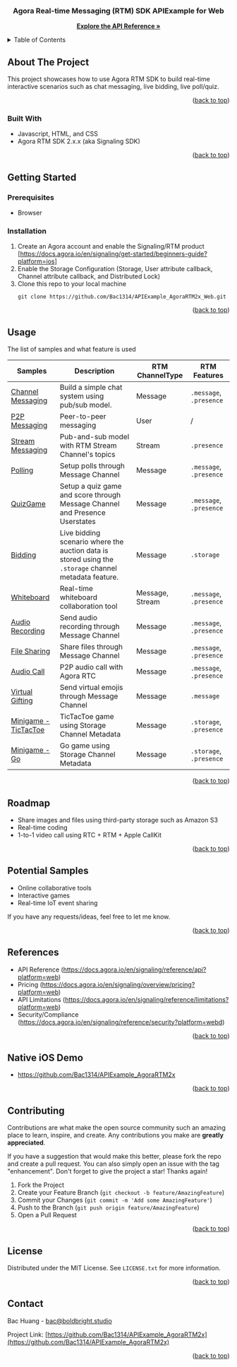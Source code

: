 <a name="readme-top"></a>

<!-- PROJECT LOGO -->
<br />
<div align="center">
  <a href="https://github.com/Bac1314/APIExample_AgoraRTM2x">
    <!-- <img src="images/logo.png" alt="Logo" width="80" height="80"> -->
  </a>

<h3 align="center">Agora Real-time Messaging (RTM) SDK APIExample for Web</h3>


  <p align="center">
    <a href="https://docs.agora.io/en/signaling/get-started/sdk-quickstart?platform=web"><strong>Explore the API Reference »</strong></a>

  </p>
</div>


<!-- TABLE OF CONTENTS -->
<details>
  <summary>Table of Contents</summary>
  <ol>
    <li>
      <a href="#about-the-project">About The Project</a>
      <ul>
        <li><a href="#built-with">Built With</a></li>
      </ul>
    </li>
    <li>
      <a href="#getting-started">Getting Started</a>
      <ul>
        <li><a href="#prerequisites">Prerequisites</a></li>
        <li><a href="#installation">Installation</a></li>
      </ul>
    </li>
    <li><a href="#usage">Usage</a></li>
    <li><a href="#roadmap">Roadmap</a></li>
    <li><a href="#contributing">Contributing</a></li>
    <li><a href="#license">License</a></li>
    <li><a href="#contact">Contact</a></li>
    <li><a href="#acknowledgments">Acknowledgments</a></li>
  </ol>
</details>



<!-- ABOUT THE PROJECT -->
## About The Project

<!-- [![Product Name Screen Shot][product-screenshot]](https://example.com) -->

This project showcases how to use Agora RTM SDK to build real-time interactive scenarios such as chat messaging, live bidding, live poll/quiz.

<p align="right">(<a href="#readme-top">back to top</a>)</p>


### Built With

* Javascript, HTML, and CSS
* Agora RTM SDK 2.x.x (aka Signaling SDK)
<p align="right">(<a href="#readme-top">back to top</a>)</p>

<!-- GETTING STARTED -->
## Getting Started


### Prerequisites

* Browser


### Installation

1. Create an Agora account and enable the Signaling/RTM product [https://docs.agora.io/en/signaling/get-started/beginners-guide?platform=ios]
2. Enable the Storage Configuration (Storage, User attribute callback, Channel attribute callback, and Distributed Lock)
3. Clone this repo to your local machine 
   ```
   git clone https://github.com/Bac1314/APIExample_AgoraRTM2x_Web.git
   ```

<p align="right">(<a href="#readme-top">back to top</a>)</p>



<!-- USAGE EXAMPLES -->
## Usage

The list of samples and what feature is used


| **Samples**      | **Description**                                                                                      | **RTM ChannelType** | **RTM Features**  |
|------------------|------------------------------------------------------------------------------------------------------|---------------------|-------------------|
| [Channel Messaging](./Basic/1_ChannelMessaging/) | Build a simple chat system using pub/sub model.                                                      | Message             | `.message`, `.presence` |
| [P2P Messaging](./Basic/2_Peer_to_Peer_Messaging/)     | Peer-to-peer messaging                      | User               | /                 |
| [Stream Messaging](./Basic/3_StreamMessaging/)          | Pub-and-sub model with RTM Stream Channel's topics | Stream             | `.presence`           |
| [Polling](./Advanced/1_Polling/)          | Setup polls through Message Channel                                  | Message             | `.message`, `.presence` |
| [QuizGame](./Advanced/2_Quiz/)         | Setup a quiz game and score through Message Channel and Presence Userstates                                           | Message             | `.message`, `.presence` |
| [Bidding](./Advanced/3_LiveBidding/)          | Live bidding scenario where the auction data is stored using the `.storage` channel metadata feature. | Message             | `.storage`           |
| [Whiteboard](./Advanced/4_Whiteboard/)          | Real-time whiteboard collaboration tool  | Message, Stream             | `.message`, `.presence`             |
| [Audio Recording](./Advanced/5_AudioRecording/)          | Send audio recording through Message Channel | Message             | `.message`, `.presence`             |
| [File Sharing](./Advanced/6_FileSharing/)          | Share files through Message Channel | Message             | `.message`, `.presence`             |
| [Audio Call](./Advanced/7_P2PAudioCall/)          | P2P audio call with Agora RTC | Message             | `.message`, `.presence`          |
| [Virtual Gifting](./Advanced/8_VirtualGifting/)          | Send virtual emojis through Message Channel | Message             | `.message`          |
| [Minigame - TicTacToe](./Advanced/9_Minigame_TicTacToe/)          | TicTacToe game using Storage Channel Metadata | Message             | `.storage`, `.presence`         |
| [Minigame - Go](./Advanced/10_MiniGame_Go/)          | Go game using Storage Channel Metadata | Message             | `.storage`, `.presence`         |

<p align="right">(<a href="#readme-top">back to top</a>)</p>



<!-- ROADMAP -->
## Roadmap

- Share images and files using third-party storage such as Amazon S3
- Real-time coding
- 1-to-1 video call using RTC + RTM + Apple CallKit

<p align="right">(<a href="#readme-top">back to top</a>)</p>


<!-- ROADMAP -->
## Potential Samples

- Online collaborative tools
- Interactive games
- Real-time IoT event sharing

If you have any requests/ideas, feel free to let me know. 

<p align="right">(<a href="#readme-top">back to top</a>)</p>


<!-- RTM API Limitation -->
## References

- API Reference (https://docs.agora.io/en/signaling/reference/api?platform=web)
- Pricing (https://docs.agora.io/en/signaling/overview/pricing?platform=web)
- API Limitations (https://docs.agora.io/en/signaling/reference/limitations?platform=web)
- Security/Compliance (https://docs.agora.io/en/signaling/reference/security?platform=webd) 


<p align="right">(<a href="#readme-top">back to top</a>)</p>

<!-- RTM API Limitation -->
## Native iOS Demo

- https://github.com/Bac1314/APIExample_AgoraRTM2x


<p align="right">(<a href="#readme-top">back to top</a>)</p>


<!-- CONTRIBUTING -->
## Contributing

Contributions are what make the open source community such an amazing place to learn, inspire, and create. Any contributions you make are **greatly appreciated**.

If you have a suggestion that would make this better, please fork the repo and create a pull request. You can also simply open an issue with the tag "enhancement".
Don't forget to give the project a star! Thanks again!

1. Fork the Project
2. Create your Feature Branch (`git checkout -b feature/AmazingFeature`)
3. Commit your Changes (`git commit -m 'Add some AmazingFeature'`)
4. Push to the Branch (`git push origin feature/AmazingFeature`)
5. Open a Pull Request

<p align="right">(<a href="#readme-top">back to top</a>)</p>



<!-- LICENSE -->
## License

Distributed under the MIT License. See `LICENSE.txt` for more information.

<p align="right">(<a href="#readme-top">back to top</a>)</p>



<!-- CONTACT -->
## Contact

Bac Huang  - bac@boldbright.studio

Project Link: [https://github.com/Bac1314/APIExample_AgoraRTM2x](https://github.com/Bac1314/APIExample_AgoraRTM2x)

<p align="right">(<a href="#readme-top">back to top</a>)</p>



